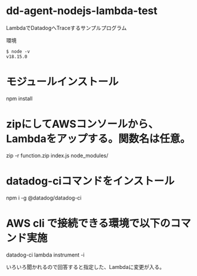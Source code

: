 # dd-agent-nodejs-lambda-test
LambdaでDatadogへTraceするサンプルプログラム

環境
```
$ node -v
v18.15.0
```

# モジュールインストール
npm install

# zipにしてAWSコンソールから、Lambdaをアップする。関数名は任意。
zip -r function.zip index.js node_modules/

# datadog-ciコマンドをインストール
npm i -g @datadog/datadog-ci

# AWS cli で接続できる環境で以下のコマンド実施
datadog-ci lambda instrument -i

いろいろ聞かれるので回答すると指定した、Lambdaに変更が入る。
